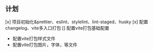 ## 计划

[x] 项目初始化&prettier、eslint、stylelint、lint-staged、husky
[x] 配置changelog、vite多入口打包
[] 配置vite打包基础配置

- 配置vite打包样式文件
- 配置vite打包图片，字体，等文件
